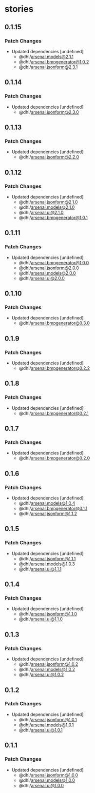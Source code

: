 # stories

## 0.1.15

### Patch Changes

- Updated dependencies [undefined]
  - @dhi/arsenal.models@2.1.1
  - @dhi/arsenal.bmpgenerator@1.0.2
  - @dhi/arsenal.jsonform@2.3.1

## 0.1.14

### Patch Changes

- Updated dependencies [undefined]
  - @dhi/arsenal.jsonform@2.3.0

## 0.1.13

### Patch Changes

- Updated dependencies [undefined]
  - @dhi/arsenal.jsonform@2.2.0

## 0.1.12

### Patch Changes

- Updated dependencies [undefined]
  - @dhi/arsenal.jsonform@2.1.0
  - @dhi/arsenal.models@2.1.0
  - @dhi/arsenal.ui@2.1.0
  - @dhi/arsenal.bmpgenerator@1.0.1

## 0.1.11

### Patch Changes

- Updated dependencies [undefined]
  - @dhi/arsenal.bmpgenerator@1.0.0
  - @dhi/arsenal.jsonform@2.0.0
  - @dhi/arsenal.models@2.0.0
  - @dhi/arsenal.ui@2.0.0

## 0.1.10

### Patch Changes

- Updated dependencies [undefined]
  - @dhi/arsenal.bmpgenerator@0.3.0

## 0.1.9

### Patch Changes

- Updated dependencies [undefined]
  - @dhi/arsenal.bmpgenerator@0.2.2

## 0.1.8

### Patch Changes

- Updated dependencies [undefined]
  - @dhi/arsenal.bmpgenerator@0.2.1

## 0.1.7

### Patch Changes

- Updated dependencies [undefined]
  - @dhi/arsenal.bmpgenerator@0.2.0

## 0.1.6

### Patch Changes

- Updated dependencies [undefined]
  - @dhi/arsenal.models@1.0.4
  - @dhi/arsenal.bmpgenerator@0.1.1
  - @dhi/arsenal.jsonform@1.1.2

## 0.1.5

### Patch Changes

- Updated dependencies [undefined]
  - @dhi/arsenal.jsonform@1.1.1
  - @dhi/arsenal.models@1.0.3
  - @dhi/arsenal.ui@1.1.1

## 0.1.4

### Patch Changes

- Updated dependencies [undefined]
  - @dhi/arsenal.jsonform@1.1.0
  - @dhi/arsenal.ui@1.1.0

## 0.1.3

### Patch Changes

- Updated dependencies [undefined]
  - @dhi/arsenal.jsonform@1.0.2
  - @dhi/arsenal.models@1.0.2
  - @dhi/arsenal.ui@1.0.2

## 0.1.2

### Patch Changes

- Updated dependencies [undefined]
  - @dhi/arsenal.jsonform@1.0.1
  - @dhi/arsenal.models@1.0.1
  - @dhi/arsenal.ui@1.0.1

## 0.1.1

### Patch Changes

- Updated dependencies [undefined]
  - @dhi/arsenal.jsonform@1.0.0
  - @dhi/arsenal.models@1.0.0
  - @dhi/arsenal.ui@1.0.0
